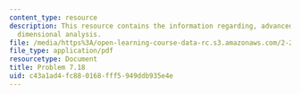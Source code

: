 ```yaml
---
content_type: resource
description: This resource contains the information regarding, advanced fluid mechanics,
  dimensional analysis.
file: /media/https%3A/open-learning-course-data-rc.s3.amazonaws.com/2-25-advanced-fluid-mechanics-fall-2013/c43a1ad4fc880168fff5949ddb935e4e_MIT2_25F13_Shapi7.18_Prob.pdf
file_type: application/pdf
resourcetype: Document
title: Problem 7.18
uid: c43a1ad4-fc88-0168-fff5-949ddb935e4e
---
```

